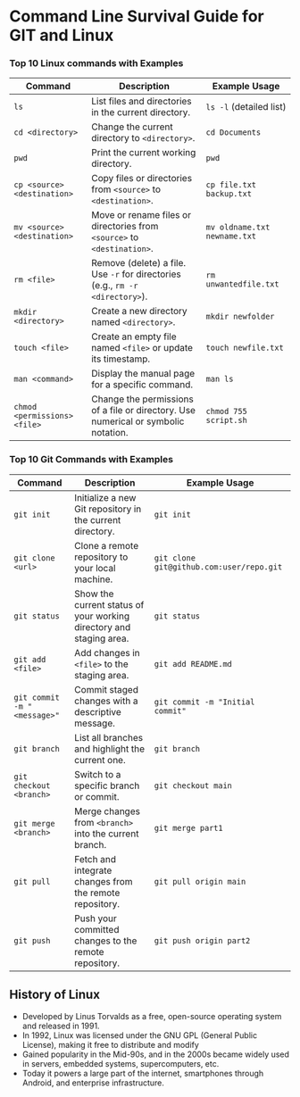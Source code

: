 # Command Line Survival Guide for GIT and Linux

### Top 10 Linux commands with Examples

| Command                         | Description                                                   | Example Usage                      |
|---------------------------------|---------------------------------------------------------------|------------------------------------|
| `ls`                            | List files and directories in the current directory.         | `ls -l` (detailed list)           |
| `cd <directory>`                | Change the current directory to `<directory>`.               | `cd Documents`                     |
| `pwd`                           | Print the current working directory.                          | `pwd`                              |
| `cp <source> <destination>`     | Copy files or directories from `<source>` to `<destination>`. | `cp file.txt backup.txt`          |
| `mv <source> <destination>`     | Move or rename files or directories from `<source>` to `<destination>`. | `mv oldname.txt newname.txt`     |
| `rm <file>`                     | Remove (delete) a file. Use `-r` for directories (e.g., `rm -r <directory>`). | `rm unwantedfile.txt`             |
| `mkdir <directory>`             | Create a new directory named `<directory>`.                  | `mkdir newfolder`                 |
| `touch <file>`                  | Create an empty file named `<file>` or update its timestamp. | `touch newfile.txt`               |
| `man <command>`                 | Display the manual page for a specific command.              | `man ls`                           |
| `chmod <permissions> <file>`    | Change the permissions of a file or directory. Use numerical or symbolic notation. | `chmod 755 script.sh`             |


### Top 10 Git Commands with Examples
| Command                         | Description                                                   | Example Usage                      |
|----------------------------------|---------------------------------------------------------------|------------------------------------|
| `git init`                      | Initialize a new Git repository in the current directory.     | `git init`                        |
| `git clone <url>`               | Clone a remote repository to your local machine.              | `git clone git@github.com:user/repo.git` |
| `git status`                    | Show the current status of your working directory and staging area. | `git status`                |
| `git add <file>`                | Add changes in `<file>` to the staging area.                  | `git add README.md`               |
| `git commit -m "<message>"`      | Commit staged changes with a descriptive message.             | `git commit -m "Initial commit"`  |
| `git branch`                    | List all branches and highlight the current one.              | `git branch`                      |
| `git checkout <branch>`         | Switch to a specific branch or commit.                        | `git checkout main`               |
| `git merge <branch>`            | Merge changes from `<branch>` into the current branch.        | `git merge part1`                 |
| `git pull`                      | Fetch and integrate changes from the remote repository.       | `git pull origin main`            |
| `git push`                      | Push your committed changes to the remote repository.         | `git push origin part2`           |

## History of Linux
* Developed by Linus Torvalds as a free, open-source operating system and released in 1991.
* In 1992, Linux was licensed under the GNU GPL (General Public License), making it free to distribute and modify
* Gained popularity in the Mid-90s, and in the 2000s became widely used in servers, embedded systems, supercomputers, etc.
* Today it powers a large part of the internet, smartphones through Android, and enterprise infrastructure.
